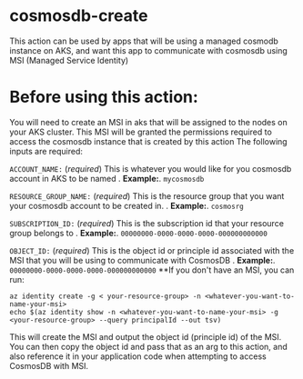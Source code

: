 # cosmosdb-create

This action can be used by apps that will be using a managed cosmodb instance on AKS, and want this app to communicate with cosmosdb using MSI (Managed Service Identity)

# Before using this action:
You will need to create an MSI in aks that will be assigned to the nodes on your AKS cluster. This MSI will be granted the permissions required to access the cosmosdb instance that is created by this action 
The following inputs are required:

`ACCOUNT_NAME:` (_required_) This is whatever you would like for you cosmosdb account in AKS to be named
. __Example:__. `mycosmosdb`

`RESOURCE_GROUP_NAME:` (_required_) This is the resource group that you want your cosmosdb account to be created in.
. __Example:__. `cosmosrg`

`SUBSCRIPTION_ID:` (_required_) This is the subscription id that your resource group belongs to
. __Example:__. `00000000-0000-0000-0000-000000000000`


`OBJECT_ID:` (_required_) This is the object id or principle id associated with the MSI that you will be using to communicate with CosmosDB
. __Example:__. `00000000-0000-0000-0000-000000000000` **If you don't have an MSI, you can run:

    az identity create -g < your-resource-group> -n <whatever-you-want-to-name-your-msi>
    echo $(az identity show -n <whatever-you-want-to-name-your-msi> -g <your-resource-group> --query principalId --out tsv)
     
This will create the MSI and output the object id (principle id) of the MSI. You can then copy the object id and pass that as an arg to this action, and also reference it in your application code when attempting to access
CosmosDB with MSI.
